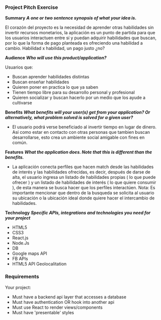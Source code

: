 


### Project Pitch Exercise

**Summary**
***A one or two sentence synopsis of what your idea is.***

El corazón del proyecto es la necesidad de aprender otras habilidades sin invertir recursos monetarios, la aplicación es un punto de partida para que los usuarios interactuen entre sí y puedan adquirir habilidades que buscan, por lo que la forma de pago planteada es ofreciendo una habilidad a cambio. Habilidad x habilidad, un pago justo ¿no?

**Audience**
***Who will use this product/application?***

Usuarios que:
  + Buscan aprender habilidades distintas
  + Buscan enseñar habilidades
  + Quieren poner en practica lo que ya saben
  + Tienen tiempo libre para su desarrollo personal y profesional
  + Quieren socializar y buscan hacerlo por un medio que los ayude a cultivarse

**Benefits**
***What benefits will your user(s) get from your application? Or alternatively, what problem solved is solved for a given user?***

+ El usuario podrá verse beneficiado al invertir tiempo en lugar de dinero. Así como estar en contacto con otras personas que tambien buscan desarrollarse, esto crea un ambiente social amigable con fines en común.

**Features**
 ***What the application _does_. Note that this is different than the benefits.***

+ La aplicación conecta perfiles que hacen match desde las habilidades de interés y las habilidades ofrecidas, es decir, después de darse de alta, el usuario ingresa un listado de habilidades propias ( lo que puede ofrecer ) y un listado de habilidades de interés ( lo que quiere consumir ), de esta manera se busca hacer que los perfiles interactúen. Nota: Es importante mencionar que dentro de la busqueda se solicita al usuario su ubicación o la ubicación ideal donde quiere hacer el intercambio de habilidades.

**Technology**
***Specific APIs, integrations and technologies you need for your project***

  + HTML5
  + CSS3
  + React.js
  + Node.Js
  + DB
  + Google maps API
  + FB APIs
  + HTML5 API Geolocalitation

### Requirements
Your project:

- Must have a backend api layer that accesses a database
- Must have authentication OR hook into another api
- Must use React to render views/components
- Must have 'presentable' styles
